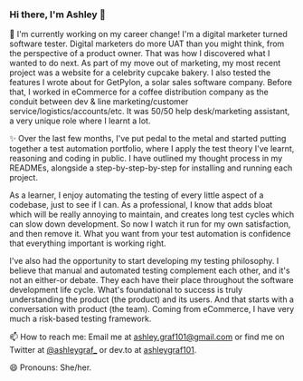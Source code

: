 ### Hi there, I'm Ashley 👋 

🌱 I'm currently working on my career change! I'm a digital marketer turned software tester. Digital marketers do more UAT than you might think, from the perspective of a product owner. That was how I discovered what I wanted to do next. As part of my move out of marketing, my most recent project was a website for a celebrity cupcake bakery. I also tested the features I wrote about for GetPylon, a solar sales software company. Before that, I worked in eCommerce for a coffee distribution company as the conduit between dev & line marketing/customer service/logistics/accounts/etc. It was 50/50 help desk/marketing assistant, a very unique role where I learnt a lot.

✨ Over the last few months, I've put pedal to the metal and started putting together a test automation portfolio, where I apply the test theory I've learnt, reasoning and coding in public. I have outlined my thought process in my READMEs, alongside a step-by-step-by-step for installing and running each project.

As a learner, I enjoy automating the testing of every little aspect of a codebase, just to see if I can. As a professional, I know that adds bloat which will be really annoying to maintain, and creates long test cycles which can slow down development. So now I watch it run for my own satisfaction, and then remove it. What you want from your test automation is confidence that everything important is working right.

I've also had the opportunity to start developing my testing philosophy. I believe that manual and automated testing complement each other, and it's not an either-or debate. They each have their place throughout the software development life cycle. What's foundational to success is truly understanding the product (the product) and its users. And that starts with a conversation with product (the team). Coming from eCommerce, I have very much a risk-based testing framework.

📫 How to reach me: Email me at ashley.graf101@gmail.com or find me on Twitter at <a href="https://twitter.com/ashleygraf_">@ashleygraf_</a> or dev.to at <a href="https://dev.to/ashleygraf101">ashleygraf101</a>. 

😄 Pronouns: She/her.

<!--
**ashleygraf101/ashleygraf101** is a ✨ _special_ ✨ repository because its `README.md` (this file) appears on your GitHub profile.

Here are some ideas to get you started:

- 🔭 I’m currently working on ...
- 🌱 I’m currently learning ...
- 👯 I’m looking to collaborate on ...
- 🤔 I’m looking for help with ...
- 💬 Ask me about ...
- 📫 How to reach me: ...
- 😄 Pronouns: ...
- ⚡ Fun fact: ...
-->
